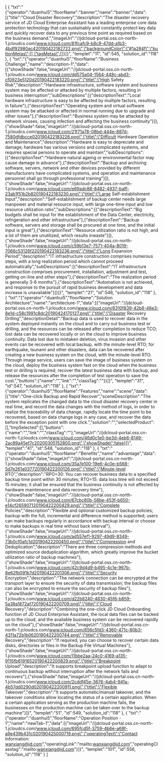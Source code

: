[
	{
		"txt":"{\"operator\":\"duanhui5\",\"floorName\":\"banner\",\"name\":\"banner\",\"data\":[{\"title\":\"Cloud Disaster Recovery\",\"description\":\"The disaster recovery service of JD Cloud Enterprise Assistant has a leading enterprise core data protection technology that can sustainably and constantly protect key data and quickly recover data to any previous time point as required based on the business demand.\",\"imageUrl\":\"//jdcloud-portal.oss.cn-north-1.jcloudcs.com/www.jcloud.com/81fcafc9-b8c9-47dd-a1b3-4bdf92980ac420190422182722.png\",\"backgroundColor\":\"#1a284f\",\"buttonMetas\":[],\"tagMetas\":[]}]}",
		"templet":"11",
		"id":545,
		"solution_id":"118"
	},
	{
		"txt":"{\"operator\":\"duanhui5\",\"floorName\":\"Business Challenge\",\"name\":\"description-1\",\"data\":[{\"showShade\":false,\"imageUrl\":\"//jdcloud-portal.oss.cn-north-1.jcloudcs.com/www.jcloud.com/dd575a04-1564-448c-abd3-cf0923e5120d20190422183220.png\",\"title\":\"High Safety Risk\",\"description\":\"Hardware infrastructure, software system and business system may be affected or attacked by multiple factors, resulting in business interruption\",\"subDescriptions\":[{\"descriptionText\":\"Local hardware infrastructure is easy to be affected by multiple factors, resulting in failure\"},{\"descriptionText\":\"Operating system and virtual software system may be attacked or affected in normal running due to upgrade and other issues\"},{\"descriptionText\":\"Business system may be attacked by network viruses, causing infection and affecting the business continuity\"}]},{\"showShade\":false,\"imageUrl\":\"//jdcloud-portal.oss.cn-north-1.jcloudcs.com/www.jcloud.com/21f71a78-08bd-444e-887d-7580dfdbcce020190422183226.png\",\"title\":\"Difficult Hardware Operation and Maintenance\",\"description\":\"Hardware is easy to depreciate and damage; hardware has various versions and complicated systems, and requires special persons to operate and maintain\",\"subDescriptions\":[{\"descriptionText\":\"Hardware natural ageing or environmental factor may cause damage in advance\"},{\"descriptionText\":\"Backup and archiving software, servers, network and other devices provided by different manufacturers have complicated systems, and operation and maintenance personnel shall go through professional training\"}]},{\"showShade\":false,\"imageUrl\":\"//jdcloud-portal.oss.cn-north-1.jcloudcs.com/www.jcloud.com/e69adc88-8482-4937-baff-23ab1f51b2b820190422183230.png\",\"title\":\"Large Self-establishment Input\",\"description\":\"Self-establishment of backup center needs large manpower and material resource input, with large one-time input and low resource utilization ratio\",\"subDescriptions\":[{\"descriptionText\":\"Big budgets shall be input for the establishment of the Data Center, electricity, refrigeration and other infrastructure\"},{\"descriptionText\":\"Backup software, servers and storage shall be procured at one time, and the initial input is great\"},{\"descriptionText\":\"Resource utilization ratio is not high, and a lot of them are unutilized, which results inwaste\"}]},{\"showShade\":false,\"imageUrl\":\"//jdcloud-portal.oss.cn-north-1.jcloudcs.com/www.jcloud.com/c59b13e7-7571-404a-8019-7066c53126f220190422183236.png\",\"title\":\"Long Expansion Period\",\"description\":\"IT infrastructure construction comprises numerous steps, with a long realization period which cannot proceed automatically\",\"subDescriptions\":[{\"descriptionText\":\"IT infrastructure construction comprises procurement, installation, adjustment and test, getting on-line and other steps\"},{\"descriptionText\":\"The realization period is generally 3-6 months\"},{\"descriptionText\":\"Automation is not achieved, and response to the pursuit of rapid business development and data increase is unavailable\"}]}]}",
		"templet":"21",
		"id":546,
		"solution_id":"118"
	},
	{
		"txt":"{\"operator\":\"duanhui5\",\"floorName\":\"Solution Architecture\",\"name\":\"architecture-1\",\"data\":[{\"imageUrl\":\"//jdcloud-portal.oss.cn-north-1.jcloudcs.com/www.jcloud.com/8310f839-42b8-48e3-8e1d-c58c1991c8dc20190424170127.png\",\"title\":\"Disaster Recovery Drilling\",\"descriptionDetail\":\"Backup data is used to recover data in the system deployed instantly on the cloud and to carry out business test or drilling, and the resources can be released after completion to reduce TCO; lost data can be recovered locally or on the cloud to improve business continuity. Data lost due to mistaken deletion, virus invasion and other events can be recovered with local backup, with the minute-level RTO; for earthquake, tsunami and other disasters, data can be recovered after creating a new business system on the cloud, with the minute-level RTO. Through image service, users can save the image of business system on the cloud, deploy the business system fast on the cloud when the business test or drilling is required, recover the latest business data with backup, and release the resources after the completion of test operation to save the cost.\",\"buttons\":{\"name\":\"\",\"link\":\"\",\"classTag\":\"\"}}]}",
		"templet":"31",
		"id":547,
		"solution_id":"118"
	},
	{
		"txt":"{\"operator\":\"duanhui5\",\"floorName\":\"Features\",\"name\":\"scene\",\"data\":[{\"title\":\"One-click Backup and Rapid Recover\",\"sceneDescription\":\"The system replicates the changed data to the cloud disaster recovery center in real time, and record the data changes with the method of logs, in order to realize the traceability of data change, rapidly locate the time point to be recovered, based on data change logs in any case, and recover the data before the exception point with one click.\",\"solution\":\"\",\"selectedProduct\":[],\"tmpSelected\":[],\"buttons\":{\"name\":\"\",\"link\":\"\",\"classTag\":\"\"},\"imageUrl\":\"//jdcloud-portal.oss.cn-north-1.jcloudcs.com/www.jcloud.com/46d0c1e0-be3d-4eb6-8149-2ac89a45ef7c20200305152800.png\",\"showShade\":false}]}",
		"templet":"41",
		"id":548,
		"solution_id":"118"
	},
	{
		"txt":"{\"operator\":\"duanhui5\",\"floorName\":\"Benefits\",\"name\":\"advantage\",\"data\":[{\"showShade\":false,\"imageUrl\":\"//jdcloud-portal.oss.cn-north-1.jcloudcs.com/www.jcloud.com/35a7e100-19e6-4c0e-b568-5d7e261a037720190422200126.png\",\"title\":\"Minute-level RTO\",\"description\":\"RPO=30: You can recover business data to a specified backup time point within 30 minutes; RTO=15: data loss time will not exceed 15 minutes; it shall be ensured that the business continuity is not affected by hardware maintenance and data recovery time\"},{\"showShade\":false,\"imageUrl\":\"//jdcloud-portal.oss.cn-north-1.jcloudcs.com/www.jcloud.com/67cbc80b-58be-453f-b650-e14cf265907120190422200429.png\",\"title\":\"Complete Policies\",\"description\":\"Flexible and optional customized backup policies; backup with the full, incremental and difference method is supported; users can make backups regularly in accordance with backup interval or choose to make backups in real time without back interval\"},{\"showShade\":false,\"imageUrl\":\"//jdcloud-portal.oss.cn-north-1.jcloudcs.com/www.jcloud.com/ad557ef1-9297-49d9-8349-73b0cf0afc1d20190422200450.png\",\"title\":\"Compression and Deduplication\",\"description\":\"There are three compression methods and optimized source deduplication algorithm, which greatly improve the bucket utilization ratio of backup machines\"},{\"showShade\":false,\"imageUrl\":\"//jdcloud-portal.oss.cn-north-1.jcloudcs.com/www.jcloud.com/42c9d4d9-b495-4c1e-967b-8e62fb091b7d20190422201306.png\",\"title\":\"Security Encryption\",\"description\":\"The network connection can be encrypted at the transport layer to ensure the security of data transmission; the backup files can also be encrypted to ensure the security of backup files\"},{\"showShade\":false,\"imageUrl\":\"//jdcloud-portal.oss.cn-north-1.jcloudcs.com/www.jcloud.com/d22b8240-4830-45f6-b859-5a38a1872af720190422200709.png\",\"title\":\"Cloud Recovery\",\"description\":\"Combining the one-click JD Cloud Onboarding function of JD Cloud Enterprise Assistant, the local data files can be backed up to the cloud, and the available business system can be recovered rapidly on the cloud\"},{\"showShade\":false,\"imageUrl\":\"//jdcloud-portal.oss.cn-north-1.jcloudcs.com/www.jcloud.com/656c5fd3-4360-471c-80b3-4311a72b1b0620190422200744.png\",\"title\":\"Removable Recovery\",\"description\":\"If required, you can choose to recover certain data disks, directories or files in the Backup File Virtual Machines\"},{\"showShade\":false,\"imageUrl\":\"//jdcloud-portal.oss.cn-north-1.jcloudcs.com/www.jcloud.com/11bbe2aa-24c0-4169-a135-9115fb61916520190422200829.png\",\"title\":\"Breakpoint Upload\",\"description\":\"It supports breakpoint upload function to adapt to continuous backup without interruption after the network fails and recovers\"},{\"showShade\":false,\"imageUrl\":\"//jdcloud-portal.oss.cn-north-1.jcloudcs.com/www.jcloud.com/2cddf45e-3676-4ab4-94fa-4b57dd0290d020190422200911.png\",\"title\":\"Flexible Takeover\",\"description\":\"It supports automatic/manual takeover, and the takeover conditions allow locating the status of a certain application. When a certain application serving as the production machine fails, the businesses on the production machine can be taken over to the backup machine\"}]}",
		"templet":"51",
		"id":549,
		"solution_id":"118"
	},
	{
		"txt":"{\"operator\":\"duanhui5\",\"floorName\":\"Operation Position - 1\",\"name\":\"newTab-1\",\"data\":[{\"imageUrl\":\"//jdcloud-portal.oss.cn-north-1.jcloudcs.com/www.jcloud.com/695fcd5f-3759-4b6e-a68f-a9e439b431c020190425000719.png\",\"operatingText\":\"Contact Information: wanxiang@jd.com\",\"operatingLink\":\"mailto:wanxiang@jd.com\",\"operatingClasstag\":\"mailto:wanxiang@jd.com\"}]}",
		"templet":"101",
		"id":556,
		"solution_id":"118"
	}
]